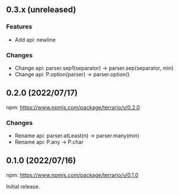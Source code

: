 <!--
## 0.x.x (unreleased)

### Features

### Improvements

### Changes

### Bugfixes

-->

## 0.3.x (unreleased)

### Features
- Add api: newline

### Changes
- Change api: parser.sep1(separator) -> parser.sep(separator, min)
- Change api: P.option(parser) -> parser.option()

## 0.2.0 (2022/07/17)

npm: https://www.npmjs.com/package/terrario/v/0.2.0 

### Changes
- Rename api: parser.atLeast(n) -> parser.many(min)
- Rename api: P.any -> P.char


## 0.1.0 (2022/07/16)

npm: https://www.npmjs.com/package/terrario/v/0.1.0 

Initial release.
